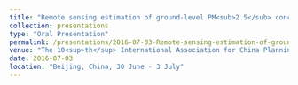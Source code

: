 ```yaml
---
title: "Remote sensing estimation of ground-level PM<sub>2.5</sub> concentrations in Beijing-Tianjin-Hebei: A spatiotemporal statistical model"
collection: presentations
type: "Oral Presentation"
permalink: /presentations/2016-07-03-Remote-sensing-estimation-of-ground-level-PM25-concentrations-in-Beijing-Tianjin-Hebei-A-spatiotemporal-statistical-model
venue: "The 10<sup>th</sup> International Association for China Planning (IACP) Conference, hosted by IACP and Peking University"
date: 2016-07-03
location: "Beijing, China, 30 June - 3 July"
---
```

